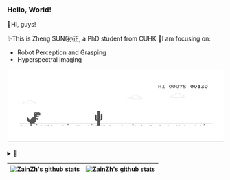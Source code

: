 ### Hello, World!
👋Hi, guys! 

✨This is Zheng SUN(孙正, a PhD student from CUHK
🤔I am focusing on:
- Robot Perception and Grasping
- Hyperspectral imaging


![Dino](https://raw.githubusercontent.com/praveenscience/praveenscience/master/dino.gif)

<details>
<summary>🌱</summary>
<pre><code>
 <!--START_SECTION:waka-->
📅 **I'm Most Productive on Thursday** 

```text
Monday                   2543 commits        █████░░░░░░░░░░░░░░░░░░░░   21.33 % 
Tuesday                  1776 commits        ████░░░░░░░░░░░░░░░░░░░░░   14.90 % 
Wednesday                2099 commits        ████░░░░░░░░░░░░░░░░░░░░░   17.61 % 
Thursday                 2978 commits        ██████░░░░░░░░░░░░░░░░░░░   24.98 % 
Friday                   2008 commits        ████░░░░░░░░░░░░░░░░░░░░░   16.85 % 
Saturday                 363 commits         █░░░░░░░░░░░░░░░░░░░░░░░░   03.05 % 
Sunday                   153 commits         ░░░░░░░░░░░░░░░░░░░░░░░░░   01.28 % 
```


📊 **This Week I Spent My Time On** 

```text
🕑︎ Time Zone: Asia/Shanghai

💬 Programming Languages: 
HTML                     55 mins             ███████████████████████░░   90.95 % 
Markdown                 5 mins              ██░░░░░░░░░░░░░░░░░░░░░░░   09.05 % 

🔥 Editors: 
PyCharm                  1 hr 1 min          █████████████████████████   100.00 % 

💻 Operating System: 
Mac                      1 hr 1 min          █████████████████████████   100.00 % 
```

**I Mostly Code in Python** 

```text
Python                   28 repos            ███████████████████░░░░░░   75.68 % 
C++                      7 repos             █████░░░░░░░░░░░░░░░░░░░░   18.92 % 
C                        2 repos             █░░░░░░░░░░░░░░░░░░░░░░░░   05.41 % 
```




 Last Updated on 16/04/2025 01:51:29 UTC
<!--END_SECTION:waka-->
</code></pre>
</details>



| <a href="https://github.com/ZainZh/github-readme-stats"><img align="center" src="https://github-readme-stats-an0fxpx8x-zainzh.vercel.app/api/top-langs/?username=ZainZh&layout=compact&show_icons=true&include_all_commits=true&theme=buefy&hide_border=true" alt="ZainZh's github stats" /></a> | <a href="https://github.com/ZainZh/github-readme-stats"><img align="center" src="https://github-readme-stats-an0fxpx8x-zainzh.vercel.app/api?username=ZainZh&show_icons=true&include_all_commits=true&theme=buefy&hide_border=true" alt="ZainZh's github stats" /></a> |
| ------------- | ------------- |

<!--
#### 
| <a href="https://github.com/ZainZh/github-readme-stats"><img align="center" src="https://github-readme-stats-an0fxpx8x-zainzh.vercel.app/api/top-langs/?username=ZainZh&layout=compact&show_icons=true&include_all_commits=true&theme=buefy&hide_border=true" alt="ZainZh's github stats" /></a> | <a href="https://github.com/ZainZh/github-readme-stats"><img align="center" src="https://github-readme-stats-an0fxpx8x-zainzh.vercel.app/api/wakatime?username=ZainZh&layout=compact&theme=buefy&hide_border=true&langs_count=8" /></a> |
| ------------- | ------------- |

#### 
| <a href="https://github.com/ZainZh/github-readme-stats"><img align="center" src="https://github-readme-stats-an0fxpx8x-zainzh.vercel.app/api?username=ZainZh&show_icons=true&include_all_commits=true&theme=buefy&hide_border=true" alt="ZainZh's github stats" /></a> | <a href="https://github.com/ZainZh/github-readme-stats"><img align="center" src="https://github-readme-streak-stats.herokuapp.com/?user=ZainZh&layout=compact&theme=buefy&hide_border=true" /></a> |
| --- | --- |
-->





<!--
**ZainZh/ZainZh** is a ✨ _special_ ✨ repository because its `README.md` (this file) appears on your GitHub profile.

Here are some ideas to get you started:

- 🔭 I’m currently working on ...
- 🌱 I’m currently learning ...
- 👯 I’m looking to collaborate on ...
- 🤔 I’m looking for help with ...
- 💬 Ask me about ...
- 📫 How to reach me: ...
- 😄 Pronouns: ...
- ⚡ Fun fact: ...
- <a href="https://github.com/ZainZh/github-readme-stats"><img align="center" src="https://github-readme-stats-an0fxpx8x-zainzh.vercel.app/api/wakatime?username=ZainZh&layout=compact&theme=buefy&hide_border=true&langs_count=8" /></a>
- #### 
|  | <a href="https://github.com/ZainZh/github-readme-stats"><img align="center" src="https://github-readme-streak-stats.herokuapp.com/?user=ZainZh&layout=compact&theme=buefy&hide_border=true" /></a> |
| --- | --- |

-->
